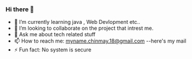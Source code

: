 ### Hi there 👋
- 🌱 I’m currently learning java , Web Devlopment etc..
- 👯 I’m looking to collaborate on the project that intrest me.
- 💬 Ask me about tech related stuff
- 📫 How to reach me: myname.chinmay.18@gmail.com --here's my mail
- ⚡ Fun fact: No system is secure 

